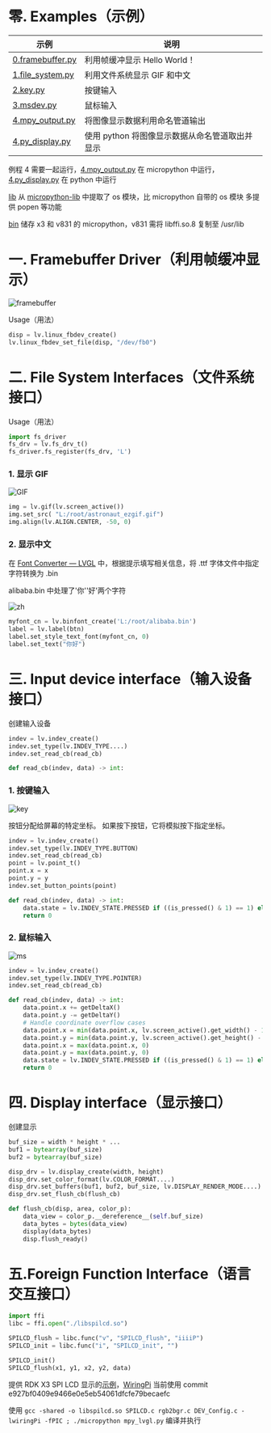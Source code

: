 # 零. Examples（示例）

| 示例                                 | 说明                                           |
| ------------------------------------ | ---------------------------------------------- |
| [0.framebuffer.py](0.framebuffer.py) | 利用帧缓冲显示 Hello World！                   |
| [1.file_system.py](1.file_system.py) | 利用文件系统显示 GIF 和中文                    |
| [2.key.py](2.key.py)                 | 按键输入                                       |
| [3.msdev.py](3.msdev.py)             | 鼠标输入                                       |
| [4.mpy_output.py](4.mpy_output.py)   | 将图像显示数据利用命名管道输出                 |
| [4.py_display.py](4.py_display.py)   | 使用 python 将图像显示数据从命名管道取出并显示 |

例程 4 需要一起运行，[4.mpy_output.py](4.mpy_output.py) 在 micropython 中运行，[4.py_display.py](4.py_display.py) 在 python 中运行

[lib](lib) 从 [micropython-lib](https://github.com/micropython/micropython-lib) 中提取了 os 模块，比  micropython 自带的 os 模块 多提供 popen 等功能

[bin](bin) 储存 x3 和 v831 的 micropython，v831 需将 libffi.so.8 复制至 /usr/lib

# 一. Framebuffer Driver（利用帧缓冲显示）

![framebuffer](resource/framebuffer.png)

Usage（用法）

```python
disp = lv.linux_fbdev_create()
lv.linux_fbdev_set_file(disp, "/dev/fb0")
```

# 二. File System Interfaces（文件系统接口）

Usage（用法）

```python
import fs_driver
fs_drv = lv.fs_drv_t()
fs_driver.fs_register(fs_drv, 'L')
```

### 1. 显示 GIF

![GIF](resource/GIF.gif)

```python
img = lv.gif(lv.screen_active())
img.set_src( "L:/root/astronaut_ezgif.gif")
img.align(lv.ALIGN.CENTER, -50, 0)
```

### 2. 显示中文

在 [Font Converter — LVGL](https://lvgl.io/tools/fontconverter) 中，根据提示填写相关信息，将 .ttf 字体文件中指定字符转换为 .bin

alibaba.bin 中处理了'你''好'两个字符

![zh](resource/zh.jpg)

```python
myfont_cn = lv.binfont_create('L:/root/alibaba.bin')
label = lv.label(btn)
label.set_style_text_font(myfont_cn, 0)
label.set_text("你好")
```

# 三. Input device interface（输入设备接口）

创建输入设备

```python
indev = lv.indev_create()
indev.set_type(lv.INDEV_TYPE....)
indev.set_read_cb(read_cb)

def read_cb(indev, data) -> int:
```

### 1. 按键输入

![key](resource/key.gif)

按钮分配给屏幕的特定坐标。 如果按下按钮，它将模拟按下指定坐标。

```python
indev = lv.indev_create()
indev.set_type(lv.INDEV_TYPE.BUTTON)
indev.set_read_cb(read_cb)
point = lv.point_t()
point.x = x
point.y = y
indev.set_button_points(point)

def read_cb(indev, data) -> int:
    data.state = lv.INDEV_STATE.PRESSED if ((is_pressed() & 1) == 1) else lv.INDEV_STATE.RELEASED
    return 0
```

### 2. 鼠标输入

![ms](resource/ms.gif)

```python
indev = lv.indev_create()
indev.set_type(lv.INDEV_TYPE.POINTER)
indev.set_read_cb(read_cb)

def read_cb(indev, data) -> int:
    data.point.x += getDeltaX()
    data.point.y -= getDeltaY()
    # Handle coordinate overflow cases
    data.point.x = min(data.point.x, lv.screen_active().get_width() - 1)
    data.point.y = min(data.point.y, lv.screen_active().get_height() - 1)
    data.point.x = max(data.point.x, 0)
    data.point.y = max(data.point.y, 0)
    data.state = lv.INDEV_STATE.PRESSED if ((is_pressed() & 1) == 1) else lv.INDEV_STATE.RELEASED
    return 0
```

# 四. Display interface（显示接口）

创建显示

```python
buf_size = width * height * ...
buf1 = bytearray(buf_size)
buf2 = bytearray(buf_size)

disp_drv = lv.display_create(width, height)
disp_drv.set_color_format(lv.COLOR_FORMAT....)
disp_drv.set_buffers(buf1, buf2, buf_size, lv.DISPLAY_RENDER_MODE....)
disp_drv.set_flush_cb(flush_cb)

def flush_cb(disp, area, color_p):
    data_view = color_p.__dereference__(self.buf_size)
    data_bytes = bytes(data_view)
    display(data_bytes)
    disp.flush_ready()
```

# 五.Foreign Function Interface（语言交互接口）

```python
import ffi
libc = ffi.open("./libspilcd.so")

SPILCD_flush = libc.func("v", "SPILCD_flush", "iiiiP")
SPILCD_init = libc.func("i", "SPILCD_init", "")

SPILCD_init()
SPILCD_flush(x1, y1, x2, y2, data)
```

提供 RDK X3 SPI LCD 显示的[示例](/ffi_x3)，[WiringPi](https://gitee.com/study-dp/WiringPi) 当前使用 commit e927bf0409e9466e0e5eb54061dfcfe79becaefc

使用 `gcc -shared -o libspilcd.so SPILCD.c rgb2bgr.c DEV_Config.c -lwiringPi -fPIC ; ./micropython mpy_lvgl.py` 编译并执行

